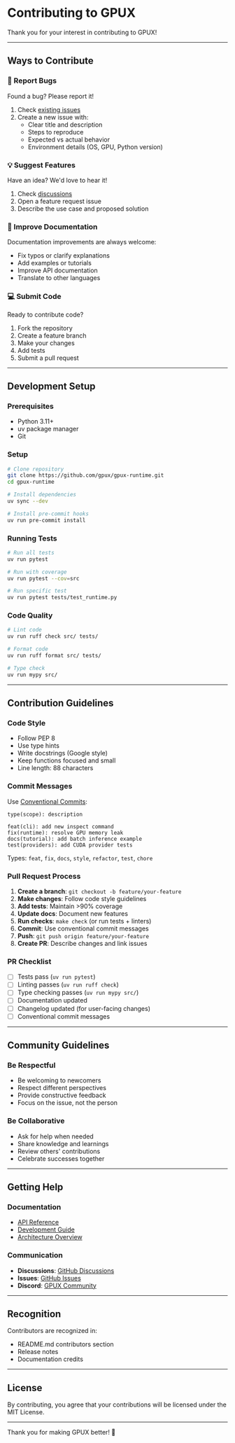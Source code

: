 # Contributing to GPUX

Thank you for your interest in contributing to GPUX!

---

## Ways to Contribute

### 🐛 Report Bugs

Found a bug? Please report it!

1. Check [existing issues](https://github.com/gpux/gpux-runtime/issues)
2. Create a new issue with:
   - Clear title and description
   - Steps to reproduce
   - Expected vs actual behavior
   - Environment details (OS, GPU, Python version)

### 💡 Suggest Features

Have an idea? We'd love to hear it!

1. Check [discussions](https://github.com/gpux/gpux-runtime/discussions)
2. Open a feature request issue
3. Describe the use case and proposed solution

### 📝 Improve Documentation

Documentation improvements are always welcome:

- Fix typos or clarify explanations
- Add examples or tutorials
- Improve API documentation
- Translate to other languages

### 💻 Submit Code

Ready to contribute code?

1. Fork the repository
2. Create a feature branch
3. Make your changes
4. Add tests
5. Submit a pull request

---

## Development Setup

### Prerequisites

- Python 3.11+
- uv package manager
- Git

### Setup

```bash
# Clone repository
git clone https://github.com/gpux/gpux-runtime.git
cd gpux-runtime

# Install dependencies
uv sync --dev

# Install pre-commit hooks
uv run pre-commit install
```

### Running Tests

```bash
# Run all tests
uv run pytest

# Run with coverage
uv run pytest --cov=src

# Run specific test
uv run pytest tests/test_runtime.py
```

### Code Quality

```bash
# Lint code
uv run ruff check src/ tests/

# Format code
uv run ruff format src/ tests/

# Type check
uv run mypy src/
```

---

## Contribution Guidelines

### Code Style

- Follow PEP 8
- Use type hints
- Write docstrings (Google style)
- Keep functions focused and small
- Line length: 88 characters

### Commit Messages

Use [Conventional Commits](https://www.conventionalcommits.org/):

```
type(scope): description

feat(cli): add new inspect command
fix(runtime): resolve GPU memory leak
docs(tutorial): add batch inference example
test(providers): add CUDA provider tests
```

Types: `feat`, `fix`, `docs`, `style`, `refactor`, `test`, `chore`

### Pull Request Process

1. **Create a branch**: `git checkout -b feature/your-feature`
2. **Make changes**: Follow code style guidelines
3. **Add tests**: Maintain >90% coverage
4. **Update docs**: Document new features
5. **Run checks**: `make check` (or run tests + linters)
6. **Commit**: Use conventional commit messages
7. **Push**: `git push origin feature/your-feature`
8. **Create PR**: Describe changes and link issues

### PR Checklist

- [ ] Tests pass (`uv run pytest`)
- [ ] Linting passes (`uv run ruff check`)
- [ ] Type checking passes (`uv run mypy src/`)
- [ ] Documentation updated
- [ ] Changelog updated (for user-facing changes)
- [ ] Conventional commit messages

---

## Community Guidelines

### Be Respectful

- Be welcoming to newcomers
- Respect different perspectives
- Provide constructive feedback
- Focus on the issue, not the person

### Be Collaborative

- Ask for help when needed
- Share knowledge and learnings
- Review others' contributions
- Celebrate successes together

---

## Getting Help

### Documentation

- [API Reference](../reference/index.md)
- [Development Guide](../guide/index.md)
- [Architecture Overview](architecture.md)

### Communication

- **Discussions**: [GitHub Discussions](https://github.com/gpux/gpux-runtime/discussions)
- **Issues**: [GitHub Issues](https://github.com/gpux/gpux-runtime/issues)
- **Discord**: [GPUX Community](https://discord.gg/gpux)

---

## Recognition

Contributors are recognized in:

- README.md contributors section
- Release notes
- Documentation credits

---

## License

By contributing, you agree that your contributions will be licensed under the MIT License.

---

Thank you for making GPUX better! 🚀
